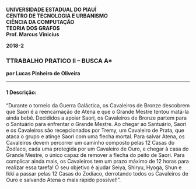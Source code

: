 <dl>
<p><strong>
UNIVERSIDADE ESTADUAL DO PIAUÍ<br>
CENTRO DE TECNOLOGIA E URBANISMO<br>
CIÊNCIA DA COMPUTAÇÃO<br>
TEORIA DOS GRAFOS<br>
Prof. Marcus Vinicius<br>

<p>2018-2</p>
</strong></p>
</dl>

### TTRABALHO PRATICO II – BUSCA A*

**por Lucas Pinheiro de Oliveira**

---

#### 1 Descrição:

“Durante o torneio da Guerra Galáctica, os Cavaleiros de Bronze descobrem que
Saori é a reencarnação de Atena e que o Grande Mestre tentou matá-la ainda bebê.
Decididos a apoiar Saori, os Cavaleiros de Bronze partem para o Santuário para
enfrentar o Grande Mestre.
Ao chegar ao Santuário, Saori e os Cavaleiros são recepcionados por Tremy, um
Cavaleiro de Prata, que ataca o grupo e atinge Saori com uma flecha mortal.
Para salvar Atena, os Cavaleiros devem percorrer um caminho composto pelas 12
Casas do Zodíaco, cada uma protegida por um Cavaleiro de Ouro, e chegar à casa do
Grande Mestre, o único capaz de remover a flecha do peito de Saori. Para complicar
ainda mais, os Cavaleiros tem um prazo máximo de 12 horas para realizar essa tarefa!
O seu objetivo é ajudar Seiya, Shiryu, Hyoga, Shun e Ikki a passar pelas 12 Casas do
Zodíaco, derrotando todos os Cavaleiros de Ouro e salvando Atena o mais rápido
possível!”.

[](cavaleiros/image/ilustracao.png)